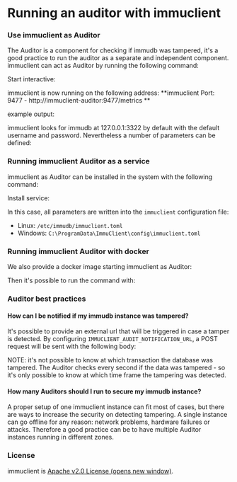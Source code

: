 # Running an auditor with immuclient

### Use immuclient as Auditor <a href="#use-immuclient-as-auditor" id="use-immuclient-as-auditor"></a>

The Auditor is a component for checking if immudb was tampered, it's a good practice to run the auditor as a separate and independent component. immuclient can act as Auditor by running the following command:

Start interactive:

immuclient is now running on the following address: \*\*immuclient Port: 9477 - http://immuclient-auditor:9477/metrics \*\*

example output:

immuclient looks for immudb at 127.0.0.1:3322 by default with the default username and password. Nevertheless a number of parameters can be defined:

### Running immuclient Auditor as a service <a href="#running-immuclient-auditor-as-a-service" id="running-immuclient-auditor-as-a-service"></a>

immuclient as Auditor can be installed in the system with the following command:

Install service:

In this case, all parameters are written into the `immuclient` configuration file:

* Linux: `/etc/immudb/immuclient.toml`
* Windows: `C:\ProgramData\ImmuClient\config\immuclient.toml`

### Running immuclient Auditor with docker <a href="#running-immuclient-auditor-with-docker" id="running-immuclient-auditor-with-docker"></a>

We also provide a docker image starting immuclient as Auditor:

Then it's possible to run the command with:

### Auditor best practices <a href="#auditor-best-practices" id="auditor-best-practices"></a>

#### How can I be notified if my immudb instance was tampered? <a href="#how-can-i-be-notified-if-my-immudb-instance-was-tampered" id="how-can-i-be-notified-if-my-immudb-instance-was-tampered"></a>

It's possible to provide an external url that will be triggered in case a tamper is detected. By configuring `IMMUCLIENT_AUDIT_NOTIFICATION_URL`, a POST request will be sent with the following body:

NOTE: it's not possible to know at which transaction the database was tampered. The Auditor checks every second if the data was tampered - so it's only possible to know at which time frame the tampering was detected.

#### How many Auditors should I run to secure my immudb instance? <a href="#how-many-auditors-should-i-run-to-secure-my-immudb-instance" id="how-many-auditors-should-i-run-to-secure-my-immudb-instance"></a>

A proper setup of one immuclient instance can fit most of cases, but there are ways to increase the security on detecting tampering. A single instance can go offline for any reason: network problems, hardware failures or attacks. Therefore a good practice can be to have multiple Auditor instances running in different zones.

### License <a href="#license" id="license"></a>

immuclient is [Apache v2.0 License (opens new window)](https://github.com/codenotary/immudb/blob/master/LICENSE).
